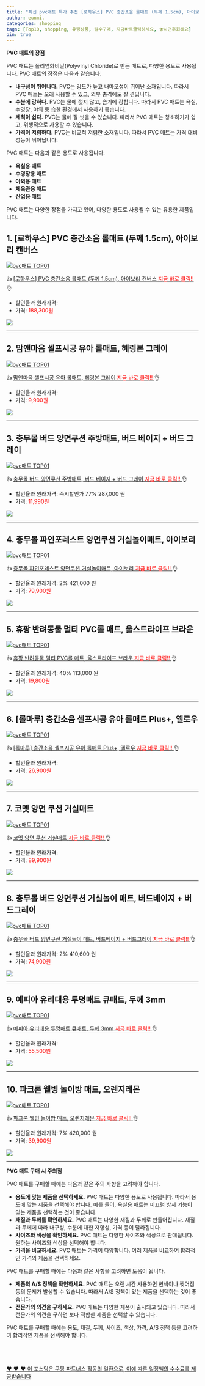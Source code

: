 ```yaml
---
title: "최신 pvc매트 특가 추천 [로하우스] PVC 층간소음 롤매트 (두께 1.5cm), 아이보리 캔버스 비교 장점"
author: eunmi.
categories: shopping
tags: [Top10, shopping, 유행상품, 필수구매, 지금바로클릭하세요, 놓치면후회해요]
pin: true
---
```

**PVC 매트의 장점**

PVC 매트는 폴리염화비닐(Polyvinyl Chloride)로 만든 매트로, 다양한 용도로 사용됩니다. PVC 매트의 장점은 다음과 같습니다.

* **내구성이 뛰어나다.** PVC는 강도가 높고 내마모성이 뛰어난 소재입니다. 따라서 PVC 매트는 오래 사용할 수 있고, 외부 충격에도 잘 견딥니다.
* **수분에 강하다.** PVC는 물에 젖지 않고, 습기에 강합니다. 따라서 PVC 매트는 욕실, 수영장, 야외 등 습한 환경에서 사용하기 좋습니다.
* **세척이 쉽다.** PVC는 물에 잘 씻을 수 있습니다. 따라서 PVC 매트는 청소하기가 쉽고, 위생적으로 사용할 수 있습니다.
* **가격이 저렴하다.** PVC는 비교적 저렴한 소재입니다. 따라서 PVC 매트는 가격 대비 성능이 뛰어납니다.

PVC 매트는 다음과 같은 용도로 사용됩니다.

* **욕실용 매트**
* **수영장용 매트**
* **야외용 매트**
* **체육관용 매트**
* **산업용 매트**

PVC 매트는 다양한 장점을 가지고 있어, 다양한 용도로 사용될 수 있는 유용한 제품입니다.

   

## 1. [로하우스] PVC 층간소음 롤매트 (두께 1.5cm), 아이보리 캔버스

[![pvc매트 TOP01](https://thumbnail6.coupangcdn.com/thumbnails/remote/230x230ex/image/vendor_inventory/a8fd/fa29e0dbdeeccbf7a18fe3af151839304b07c6417473f085e7f160d94901.jpg)](https://link.coupang.com/re/AFFSDP?lptag=AF3617701&subid=GithubCoopas&pageKey=7523778306&traceid=V0-153&itemId=19738734890&vendorItemId=85940547688)


👍 [[로하우스] PVC 층간소음 롤매트 (두께 1.5cm), 아이보리 캔버스 <font color=red> 지금 바로 클릭!! </font> ](https://link.coupang.com/re/AFFSDP?lptag=AF3617701&subid=GithubCoopas&pageKey=7523778306&traceid=V0-153&itemId=19738734890&vendorItemId=85940547688) 👌 


- 할인율과 원래가격: 
- 가격: <span style='color:red'>188,300원</span>

[![](/discount_price.png)](https://link.coupang.com/re/AFFSDP?lptag=AF3617701&subid=GithubCoopas&pageKey=7523778306&traceid=V0-153&itemId=19738734890&vendorItemId=85940547688)

---


   

## 2. 맘앤마음 셀프시공 유아 롤매트, 헤링본 그레이

[![pvc매트 TOP01](https://thumbnail9.coupangcdn.com/thumbnails/remote/230x230ex/image/rs_quotation_api/x06wuwzy/459c3ca3217546f9a11b452aafc1c3ac.jpg)](https://link.coupang.com/re/AFFSDP?lptag=AF3617701&subid=GithubCoopas&pageKey=7660179951&traceid=V0-153&itemId=8858012078&vendorItemId=76144758146)


👍 [맘앤마음 셀프시공 유아 롤매트, 헤링본 그레이 <font color=red> 지금 바로 클릭!! </font> ](https://link.coupang.com/re/AFFSDP?lptag=AF3617701&subid=GithubCoopas&pageKey=7660179951&traceid=V0-153&itemId=8858012078&vendorItemId=76144758146) 👌 


- 할인율과 원래가격: 
- 가격: <span style='color:red'>9,900원</span>

[![](/discount_price.png)](https://link.coupang.com/re/AFFSDP?lptag=AF3617701&subid=GithubCoopas&pageKey=7660179951&traceid=V0-153&itemId=8858012078&vendorItemId=76144758146)

---


   

## 3. 충무몰 버드 양면쿠션 주방매트, 버드 베이지 + 버드 그레이

[![pvc매트 TOP01](https://thumbnail9.coupangcdn.com/thumbnails/remote/230x230ex/image/retail/images/2022/12/14/10/4/9782a5e1-5fbc-4371-ad61-ded14f2f5edb.jpg)](https://link.coupang.com/re/AFFSDP?lptag=AF3617701&subid=GithubCoopas&pageKey=6994761547&traceid=V0-153&itemId=17131200737&vendorItemId=84304319744)


👍 [충무몰 버드 양면쿠션 주방매트, 버드 베이지 + 버드 그레이 <font color=red> 지금 바로 클릭!! </font> ](https://link.coupang.com/re/AFFSDP?lptag=AF3617701&subid=GithubCoopas&pageKey=6994761547&traceid=V0-153&itemId=17131200737&vendorItemId=84304319744) 👌 


- 할인율과 원래가격: 즉시할인가 77%  287,000   원
- 가격: <span style='color:red'>11,990원</span>

[![](/discount_price.png)](https://link.coupang.com/re/AFFSDP?lptag=AF3617701&subid=GithubCoopas&pageKey=6994761547&traceid=V0-153&itemId=17131200737&vendorItemId=84304319744)

---


   

## 4. 충무몰 파인포레스트 양면쿠션 거실놀이매트, 아이보리

[![pvc매트 TOP01](https://thumbnail10.coupangcdn.com/thumbnails/remote/230x230ex/image/rs_quotation_api/fqdxk7lx/6c1211bde4074a9abee8176bf4656089.jpg)](https://link.coupang.com/re/AFFSDP?lptag=AF3617701&subid=GithubCoopas&pageKey=6734045725&traceid=V0-153&itemId=15699408290&vendorItemId=82913983454)


👍 [충무몰 파인포레스트 양면쿠션 거실놀이매트, 아이보리 <font color=red> 지금 바로 클릭!! </font> ](https://link.coupang.com/re/AFFSDP?lptag=AF3617701&subid=GithubCoopas&pageKey=6734045725&traceid=V0-153&itemId=15699408290&vendorItemId=82913983454) 👌 


- 할인율과 원래가격: 2%  421,000   원
- 가격: <span style='color:red'>79,900원</span>

[![](/discount_price.png)](https://link.coupang.com/re/AFFSDP?lptag=AF3617701&subid=GithubCoopas&pageKey=6734045725&traceid=V0-153&itemId=15699408290&vendorItemId=82913983454)

---


   

## 5. 휴팡 반려동물 멀티 PVC롤 매트, 울스트라이프 브라운

[![pvc매트 TOP01](https://thumbnail7.coupangcdn.com/thumbnails/remote/230x230ex/image/rs_quotation_api/mjsvfi3a/045f3cf0addc497585a05c8cb2f799f7.jpg)](https://link.coupang.com/re/AFFSDP?lptag=AF3617701&subid=GithubCoopas&pageKey=6976205795&traceid=V0-153&itemId=17028418779&vendorItemId=84203742889)


👍 [휴팡 반려동물 멀티 PVC롤 매트, 울스트라이프 브라운 <font color=red> 지금 바로 클릭!! </font> ](https://link.coupang.com/re/AFFSDP?lptag=AF3617701&subid=GithubCoopas&pageKey=6976205795&traceid=V0-153&itemId=17028418779&vendorItemId=84203742889) 👌 


- 할인율과 원래가격: 40%  113,000   원
- 가격: <span style='color:red'>19,800원</span>

[![](/discount_price.png)](https://link.coupang.com/re/AFFSDP?lptag=AF3617701&subid=GithubCoopas&pageKey=6976205795&traceid=V0-153&itemId=17028418779&vendorItemId=84203742889)

---


   

## 6. [롤마루] 층간소음 셀프시공 유아 롤매트 Plus+, 옐로우

[![pvc매트 TOP01](https://thumbnail8.coupangcdn.com/thumbnails/remote/230x230ex/image/vendor_inventory/57bb/06878bb7b5ef33a7a81052ff47648fbb2ec59af44a631762045d0bdf8751.jpg)](https://link.coupang.com/re/AFFSDP?lptag=AF3617701&subid=GithubCoopas&pageKey=7311044096&traceid=V0-153&itemId=18729737342&vendorItemId=84103659337)


👍 [[롤마루] 층간소음 셀프시공 유아 롤매트 Plus+, 옐로우 <font color=red> 지금 바로 클릭!! </font> ](https://link.coupang.com/re/AFFSDP?lptag=AF3617701&subid=GithubCoopas&pageKey=7311044096&traceid=V0-153&itemId=18729737342&vendorItemId=84103659337) 👌 


- 할인율과 원래가격: 
- 가격: <span style='color:red'>26,900원</span>

[![](/discount_price.png)](https://link.coupang.com/re/AFFSDP?lptag=AF3617701&subid=GithubCoopas&pageKey=7311044096&traceid=V0-153&itemId=18729737342&vendorItemId=84103659337)

---


   

## 7. 코멧 양면 쿠션 거실매트

[![pvc매트 TOP01](https://thumbnail6.coupangcdn.com/thumbnails/remote/230x230ex/image/retail/images/3571415036296289-ac035857-0cf1-442f-8033-30ce679efc37.jpg)](https://link.coupang.com/re/AFFSDP?lptag=AF3617701&subid=GithubCoopas&pageKey=6445990393&traceid=V0-153&itemId=13973097541&vendorItemId=81221997023)


👍 [코멧 양면 쿠션 거실매트 <font color=red> 지금 바로 클릭!! </font> ](https://link.coupang.com/re/AFFSDP?lptag=AF3617701&subid=GithubCoopas&pageKey=6445990393&traceid=V0-153&itemId=13973097541&vendorItemId=81221997023) 👌 


- 할인율과 원래가격: 
- 가격: <span style='color:red'>89,900원</span>

[![](/discount_price.png)](https://link.coupang.com/re/AFFSDP?lptag=AF3617701&subid=GithubCoopas&pageKey=6445990393&traceid=V0-153&itemId=13973097541&vendorItemId=81221997023)

---


   

## 8. 충무몰 버드 양면쿠션 거실놀이 매트, 버드베이지 + 버드그레이

[![pvc매트 TOP01](https://thumbnail9.coupangcdn.com/thumbnails/remote/230x230ex/image/rs_quotation_api/rdazlgix/77cf188236e5421facff238e3b65a692.jpg)](https://link.coupang.com/re/AFFSDP?lptag=AF3617701&subid=GithubCoopas&pageKey=7166936660&traceid=V0-153&itemId=18047652976&vendorItemId=85201825718)


👍 [충무몰 버드 양면쿠션 거실놀이 매트, 버드베이지 + 버드그레이 <font color=red> 지금 바로 클릭!! </font> ](https://link.coupang.com/re/AFFSDP?lptag=AF3617701&subid=GithubCoopas&pageKey=7166936660&traceid=V0-153&itemId=18047652976&vendorItemId=85201825718) 👌 


- 할인율과 원래가격: 2%  410,600   원
- 가격: <span style='color:red'>74,900원</span>

[![](/discount_price.png)](https://link.coupang.com/re/AFFSDP?lptag=AF3617701&subid=GithubCoopas&pageKey=7166936660&traceid=V0-153&itemId=18047652976&vendorItemId=85201825718)

---


   

## 9. 예피아 유리대용 투명매트 큐매트, 두께 3mm

[![pvc매트 TOP01](https://thumbnail6.coupangcdn.com/thumbnails/remote/230x230ex/image/vendor_inventory/141a/ae2e93df9f8b42b4dd7bc8913976b9346a2f6e76ba036905b4156324712e.jpg)](https://link.coupang.com/re/AFFSDP?lptag=AF3617701&subid=GithubCoopas&pageKey=6899992172&traceid=V0-153&itemId=16719958681&vendorItemId=70101516651)


👍 [예피아 유리대용 투명매트 큐매트, 두께 3mm <font color=red> 지금 바로 클릭!! </font> ](https://link.coupang.com/re/AFFSDP?lptag=AF3617701&subid=GithubCoopas&pageKey=6899992172&traceid=V0-153&itemId=16719958681&vendorItemId=70101516651) 👌 


- 할인율과 원래가격: 
- 가격: <span style='color:red'>55,500원</span>

[![](/discount_price.png)](https://link.coupang.com/re/AFFSDP?lptag=AF3617701&subid=GithubCoopas&pageKey=6899992172&traceid=V0-153&itemId=16719958681&vendorItemId=70101516651)

---


   

## 10. 파크론 웰빙 놀이방 매트, 오렌지레몬

[![pvc매트 TOP01](https://thumbnail10.coupangcdn.com/thumbnails/remote/230x230ex/image/retail/images/2021/12/13/9/0/f91e7da8-857e-441e-a6f9-d9cee2517c0c.jpg)](https://link.coupang.com/re/AFFSDP?lptag=AF3617701&subid=GithubCoopas&pageKey=6232901949&traceid=V0-153&itemId=12536098031&vendorItemId=79804522049)


👍 [파크론 웰빙 놀이방 매트, 오렌지레몬 <font color=red> 지금 바로 클릭!! </font> ](https://link.coupang.com/re/AFFSDP?lptag=AF3617701&subid=GithubCoopas&pageKey=6232901949&traceid=V0-153&itemId=12536098031&vendorItemId=79804522049) 👌 


- 할인율과 원래가격: 7%  420,000   원
- 가격: <span style='color:red'>39,900원</span>

[![](/discount_price.png)](https://link.coupang.com/re/AFFSDP?lptag=AF3617701&subid=GithubCoopas&pageKey=6232901949&traceid=V0-153&itemId=12536098031&vendorItemId=79804522049)

---
**PVC 매트 구매 시 주의점**

PVC 매트를 구매할 때에는 다음과 같은 주의 사항을 고려해야 합니다.

* **용도에 맞는 제품을 선택하세요.** PVC 매트는 다양한 용도로 사용됩니다. 따라서 용도에 맞는 제품을 선택해야 합니다. 예를 들어, 욕실용 매트는 미끄럼 방지 기능이 있는 제품을 선택하는 것이 좋습니다.
* **재질과 두께를 확인하세요.** PVC 매트는 다양한 재질과 두께로 만들어집니다. 재질과 두께에 따라 내구성, 수분에 대한 저항성, 가격 등이 달라집니다.
* **사이즈와 색상을 확인하세요.** PVC 매트는 다양한 사이즈와 색상으로 판매됩니다. 원하는 사이즈와 색상을 선택해야 합니다.
* **가격을 비교하세요.** PVC 매트는 가격이 다양합니다. 여러 제품을 비교하여 합리적인 가격의 제품을 선택하세요.

PVC 매트를 구매할 때에는 다음과 같은 사항을 고려하면 도움이 됩니다.

* **제품의 A/S 정책을 확인하세요.** PVC 매트는 오랜 시간 사용하면 변색이나 찢어짐 등의 문제가 발생할 수 있습니다. 따라서 A/S 정책이 있는 제품을 선택하는 것이 좋습니다.
* **전문가의 의견을 구하세요.** PVC 매트는 다양한 제품이 출시되고 있습니다. 따라서 전문가의 의견을 구하면 보다 적합한 제품을 선택할 수 있습니다.

PVC 매트를 구매할 때에는 용도, 재질, 두께, 사이즈, 색상, 가격, A/S 정책 등을 고려하여 합리적인 제품을 선택해야 합니다.<br><br><br><br><br> [ ❤ ❤ ❤ 이 포스팅은 쿠팡 파트너스 활동의 일환으로, 이에 따른 일정액의 수수료를 제공받습니다](https://link.coupang.com/a/bcEFyh)
